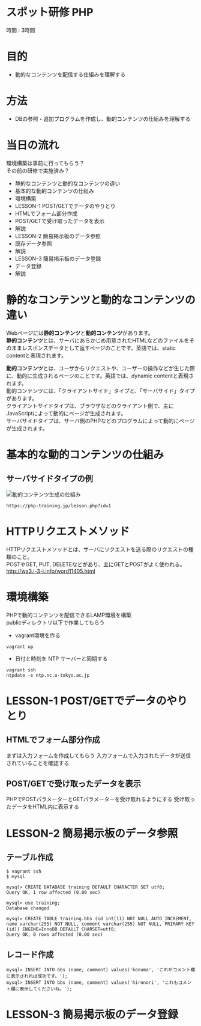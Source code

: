 # スポット研修 PHP

時間 : 3時間

# 目的  

* 動的なコンテンツを配信する仕組みを理解する

# 方法

* DBの参照・追加プログラムを作成し、動的コンテンツの仕組みを理解する

# 当日の流れ  

環境構築は事前に行ってもらう？  
その前の研修で実施済み？

- 静的なコンテンツと動的なコンテンツの違い
- 基本的な動的コンテンツの仕組み
- 環境構築
- LESSON-1 POST/GETでデータのやりとり
 - HTMLでフォーム部分作成
 - POST/GETで受け取ったデータを表示
 - 解説
- LESSON-2 簡易掲示板のデータ参照
 - 既存データ参照
 - 解説
- LESSON-3 簡易掲示板のデータ登録
 - データ登録
 - 解説

# 静的なコンテンツと動的なコンテンツの違い  

Webページには**静的コンテンツ**と**動的コンテンツ**があります。  
**静的コンテンツ**とは、サーバにあらかじめ用意されたHTMLなどのファイルをそのままレスポンスデータとして返すページのことです。英語では、static contentと表現されます。  

**動的コンテンツ**とは、ユーザからリクエストや、ユーザーの操作などが生じた際に、動的に生成されるページのことです。英語では、dynamic contentと表現されます。  
動的コンテンツには、「クライアントサイド」タイプと、「サーバサイド」タイプがあります。  
クライアントサイドタイプは、ブラウザなどのクライアント側で、主にJavaScriptによって動的にページが生成されます。  
サーバサイドタイプは、サーバ側のPHPなどのプログラムによって動的にページが生成されます。  

# 基本的な動的コンテンツの仕組み

## サーバサイドタイプの例  

![動的コンテンツ生成の仕組み](dynamic_content.jpg)

```
https://php-training.jp/lesson.php?id=1
```



# HTTPリクエストメソッド

HTTPリクエストメソッドとは、サーバにリクエストを送る際のリクエストの種類のこと。  
POSTやGET, PUT, DELETEなどがあり、主にGETとPOSTがよく使われる。  
http://wa3.i-3-i.info/word11405.html  

# 環境構築

PHPで動的コンテンツを配信できるLAMP環境を構築  
publicディレクトリ以下で作業してもらう  

* vagrant環境を作る
```
vagrant up
```

* 日付と時刻を NTP サーバーと同期する
```
vagrant ssh
ntpdate -s ntp.nc.u-tokyo.ac.jp
```

# LESSON-1 POST/GETでデータのやりとり

## HTMLでフォーム部分作成

まずは入力フォームを作成してもらう
入力フォームで入力されたデータが送信されていることを確認する

## POST/GETで受け取ったデータを表示

PHPでPOSTパラメーターとGETパラメーターを受け取れるようにする
受け取ったデータをHTML内に表示する

# LESSON-2 簡易掲示板のデータ参照

## テーブル作成

```
$ vagrant ssh
$ mysql

mysql> CREATE DATABASE training DEFAULT CHARACTER SET utf8;
Query OK, 1 row affected (0.00 sec)

mysql> use training;
Database changed

mysql> CREATE TABLE training.bbs (id int(11) NOT NULL AUTO_INCREMENT, name varchar(255) NOT NULL, comment varchar(255) NOT NULL, PRIMARY KEY (id)) ENGINE=InnoDB DEFAULT CHARSET=utf8;
Query OK, 0 rows affected (0.00 sec)
```

## レコード作成

```
mysql> INSERT INTO bbs (name, comment) values('konuma', 'これがコメント欄に表示されれば成功です。');
mysql> INSERT INTO bbs (name, comment) values('hironori', 'これもコメント欄に表示してくださいね。');
```

# LESSON-3 簡易掲示板のデータ登録

